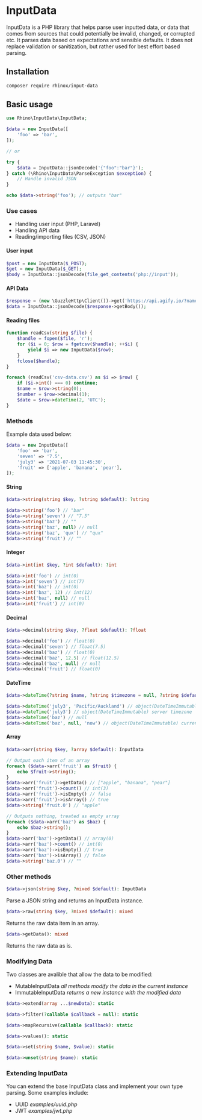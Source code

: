# InputData

InputData is a PHP library that helps parse user inputted data, or data that comes from sources that could potentially be invalid, changed, or corrupted etc. It parses data based on expectations and sensible defaults. It does not replace validation or sanitization, but rather used for best effort based parsing.

## Installation

```sh
composer require rhinox/input-data
```

## Basic usage

```php
use Rhino\InputData\InputData;

$data = new InputData([
    'foo' => 'bar',
]);

// or

try {
    $data = InputData::jsonDecode('{"foo":"bar"}');
} catch (\Rhino\InputData\ParseException $exception) {
    // Handle invalid JSON
}

echo $data->string('foo'); // outputs "bar"
```

### Use cases

 - Handling user input (PHP, Laravel)
 - Handling API data
 - Reading/importing files (CSV, JSON)

#### User input

```php
$post = new InputData($_POST);
$get = new InputData($_GET);
$body = InputData::jsonDecode(file_get_contents('php://input'));
```

#### API Data

```php
$response = (new \GuzzleHttp\Client())->get('https://api.agify.io/?name=petah');
$data = InputData::jsonDecode($response->getBody());
```

#### Reading files

```php
function readCsv(string $file) {
    $handle = fopen($file, 'r');
    for ($i = 0; $row = fgetcsv($handle); ++$i) {
        yield $i => new InputData($row);
    }
    fclose($handle);
}

foreach (readCsv('csv-data.csv') as $i => $row) {
    if ($i->int() === 0) continue;
    $name = $row->string(0);
    $number = $row->decimal(1);
    $date = $row->dateTime(2, 'UTC');
}
```

### Methods

Example data used below:

```php
$data = new InputData([
    'foo' => 'bar',
    'seven' => '7.5',
    'july3' => '2021-07-03 11:45:30',
    'fruit' => ['apple', 'banana', 'pear'],
]);
```

#### String

```php
$data->string(string $key, ?string $default): ?string
```

```php
$data->string('foo') // "bar"
$data->string('seven') // "7.5"
$data->string('baz') // ""
$data->string('baz', null) // null
$data->string('baz', 'qux') // "qux"
$data->string('fruit') // ""
```

#### Integer

```php
$data->int(int $key, ?int $default): ?int
```

```php
$data->int('foo') // int(0)
$data->int('seven') // int(7)
$data->int('baz') // int(0)
$data->int('baz', 12) // int(12)
$data->int('baz', null) // null
$data->int('fruit') // int(0)
```

#### Decimal

```php
$data->decimal(string $key, ?float $default): ?float
```

```php
$data->decimal('foo') // float(0)
$data->decimal('seven') // float(7.5)
$data->decimal('baz') // float(0)
$data->decimal('baz', 12.5) // float(12.5)
$data->decimal('baz', null) // null
$data->decimal('fruit') // float(0)
```

#### DateTime

```php
$data->dateTime(?string $name, ?string $timezone = null, ?string $default = null): ?DateTimeImmutable
```

```php
$data->dateTime('july3', 'Pacific/Auckland') // object(DateTimeImmutable) Pacific/Auckland
$data->dateTime('july3') // object(DateTimeImmutable) server timezone
$data->dateTime('baz') // null
$data->dateTime('baz', null, 'now') // object(DateTimeImmutable) current date/time
```

#### Array

```php
$data->arr(string $key, ?array $default): InputData
```

```php
// Output each item of an array
foreach ($data->arr('fruit') as $fruit) {
    echo $fruit->string();
}
$data->arr('fruit')->getData() // ["apple", "banana", "pear"]
$data->arr('fruit')->count() // int(3)
$data->arr('fruit')->isEmpty() // false
$data->arr('fruit')->isArray() // true
$data->string('fruit.0') // "apple"

// Outputs nothing, treated as empty array
foreach ($data->arr('baz') as $baz) {
    echo $baz->string();
}
$data->arr('baz')->getData() // array(0)
$data->arr('baz')->count() // int(0)
$data->arr('baz')->isEmpty() // true
$data->arr('baz')->isArray() // false
$data->string('baz.0') // ""
```

### Other methods

```php
$data->json(string $key, ?mixed $default): InputData
```

Parse a JSON string and returns an InputData instance.

```php
$data->raw(string $key, ?mixed $default): mixed
```

Returns the raw data item in an array.

```php
$data->getData(): mixed
```

Returns the raw data as is.

### Modifying Data

Two classes are avalible that allow the data to be modified:

 - MutableInputData _all methods modify the data in the current instance_
 - ImmutableInputData _returns a new instance with the modified data_

```php
$data->extend(array ...$newData): static
```

```php
$data->filter(?callable $callback = null): static
```

```php
$data->mapRecursive(callable $callback): static
```

```php
$data->values(): static
```

```php
$data->set(string $name, $value): static
```

```php
$data->unset(string $name): static
```

### Extending InputData

You can extend the base InputData class and implement your own type parsing. Some examples include:

 - UUID _examples/uuid.php_
 - JWT _examples/jwt.php_
